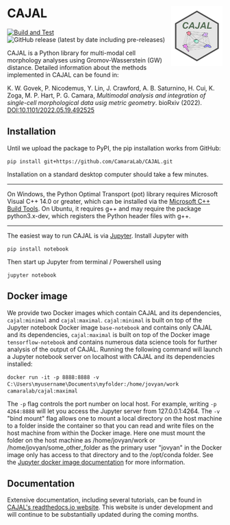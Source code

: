 # CAJAL <a href='https://github.com/CamaraLab/CAJAL'><img src="docs/images/logo.png" align="right" width="24%"/></a>
[![Build and Test](https://github.com/CamaraLab/CAJAL/actions/workflows/python-package.yml/badge.svg?branch=main)](https://github.com/CamaraLab/CAJAL/actions/workflows/python-package.yml) <!--- [![codecov](https://codecov.io/github/CamaraLab/CAJAL/branch/main/graph/badge.svg?token=RU5ZR1SE8Z)](https://codecov.io/github/CamaraLab/CAJAL) -->
![GitHub release (latest by date including pre-releases)](https://img.shields.io/github/v/release/CamaraLab/CAJAL?include_prereleases&color=green)

CAJAL is a Python library for multi-modal cell morphology analyses using Gromov-Wasserstein (GW) distance. Detailed information about the methods implemented in CAJAL can be found in:

K. W. Govek, P. Nicodemus, Y. Lin, J. Crawford, A. B. Saturnino, H. Cui, K. Zoga, M. P. Hart, P.  G. Camara, _Multimodal analysis and integration of single-cell morphological data usig metric geometry_. bioRxiv (2022). [DOI:10.1101/2022.05.19.492525](https://www.biorxiv.org/content/10.1101/2022.05.19.492525v3.full)

## Installation
Until we upload the package to PyPI, the pip installation works from GitHub:
```commandline
pip install git+https://github.com/CamaraLab/CAJAL.git
```
Installation on a standard desktop computer should take a few minutes.

----

On Windows, the Python Optimal Transport (pot) library requires Microsoft Visual C++ 14.0 or greater, which can be installed via the [Microsoft C++ Build Tools](https://visualstudio.microsoft.com/visual-cpp-build-tools/). On Ubuntu, it requires g++ and may require the package python3.x-dev, which registers the Python header files with g++.

----

The easiest way to run CAJAL is via [Jupyter](https://jupyter.org/). Install Jupyter with
```commandline
pip install notebook
```
Then start up Jupyter from terminal / Powershell using
```commandline
jupyter notebook
```

## Docker image
We provide two Docker images which contain CAJAL and its dependencies, ```cajal:minimal``` and ```cajal:maximal```. ```cajal:minimal``` is built on top of the Jupyter notebook Docker image ```base-notebook``` and contains only CAJAL and its dependencies, ```cajal:maximal``` is built on top of the Docker image ```tensorflow-notebook``` and contains numerous data science tools for further analysis of the output of CAJAL. Running the following command will launch a Jupyter notebook server on localhost with CAJAL and its dependencies installed:
```commandline
docker run -it -p 8888:8888 -v C:\Users\myusername\Documents\myfolder:/home/jovyan/work camaralab/cajal:maximal
```
The ```-p``` flag controls the port number on local host. For example, writing ```-p 4264:8888``` will let you access the Jupyter server from 127.0.0.1:4264. The ```-v``` "bind mount" flag allows one to mount a local directory on the host machine to a folder inside the container so that you can read and write files on the host machine from within the Docker image. Here one must mount the folder on the host machine as /home/jovyan/work or /home/jovyan/some_other_folder as the primary user "jovyan" in the Docker image only has access to that directory and to the /opt/conda folder. See the [Jupyter docker image documentation](https://jupyter-docker-stacks.readthedocs.io/en/latest/using/selecting.html) for more information.

## Documentation
Extensive documentation, including several tutorials, can be found in [CAJAL's readthedocs.io website](https://cajal.readthedocs.io/en/latest/index.html). This website is under development and will continue to be substantially updated during the coming months.
